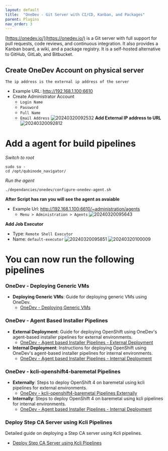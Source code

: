```yaml
---
layout: default
title:  "OneDev - Git Server with CI/CD, Kanban, and Packages"
parent: Plugins
nav_order: 3
---
```


[https://onedev.io/](https://onedev.io/) is a Git server with full support for pull requests, code reviews, and continuous integration. It also provides a Kanban board, a wiki, and a package registry. It is a self-hosted alternative to GitHub, GitLab, and Bitbucket.

## Create OneDev Account on physical server
`The ip address is the external ip address of the server`
* Example URL: http://192.168.1.100:6610
* Create Administrator Account
  * `Login Name` 
  * `Password` 
  * `Full Name` 
  * `Email Address`
![20240320092532](https://i.imgur.com/AIZ1pG6.png)
**Add External IP address to URL**
![20240320092812](https://i.imgur.com/zMKVwrq.png)

# Add a agent for build pipelines 
*Switch to root*
```
sudo su -
cd /opt/qubinode_navigator/
```
*Run the agent*
```
./dependancies/onedev/configure-onedev-agent.sh
```
**After Script has ran you will see the agent as avaiable**
* Example Url: http://192.168.1.100:6610/~administration/agents
  * `Menu > Administration > Agents` 
![20240320095643](https://i.imgur.com/kAG9jX4.png)

**Add Job Executor**
* Type: `Remote Shell Executor`
* Name: `default-executor`
![20240320095851](https://i.imgur.com/BCMbk87.png)
![20240320100009](https://i.imgur.com/CfcrhHh.png)


# You can now run the following pipelines 

### OneDev - Deploying Generic VMs
- **Deploying Generic VMs**: Guide for deploying generic VMs using OneDev.
  - [OneDev - Deploying Generic VMs](onedev-generic-vm.html)

### OneDev - Agent Based Installer Pipelines
- **External Deployment**: Guide for deploying OpenShift using OneDev's agent-based installer pipelines for external environments.
  - [OneDev - Agent based Installer Pipelines - External Deployment](onedev-agent-based-external-deployment.html)
- **Internal Deployment**: Instructions for deploying OpenShift using OneDev's agent-based installer pipelines for internal environments.
  - [OneDev - Agent based Installer Pipelines - Internal Deployment](onedev-agent-based-internal-deployment.html)

### OneDev - kcli-openshift4-baremetal Pipelines
- **Externally**: Steps to deploy OpenShift 4 on baremetal using kcli pipelines for external environments.
  - [OneDev - kcli-openshift4-baremetal Pipelines Externally](onedev-kcli-openshift4-baremetal-external.html)
- **Internally**: Steps to deploy OpenShift 4 on baremetal using kcli pipelines for internal environments.
  - [OneDev - Agent based Installer Pipelines - Internal Deployment](onedev-kcli-openshift4-baremetal-internal.html)

### Deploy Step CA Server using Kcli Pipelines
Detailed guide on deploying a Step CA server using Kcli pipelines.
  - [Deploy Step CA Server using Kcli Pipelines](onedev-kcli-pipelines-step-ca-server.html)